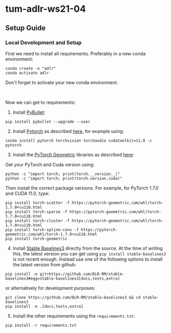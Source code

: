 # tum-adlr-ws21-04

## Setup Guide

### Local Development and Setup

First we need to install all requirements. Preferably in a new conda environment:
```
conda create -n "adlr"
conda activate adlr
```
Don't forget to activate your new conda environment.

<br/>

Now we can get to requirements:

1. Install [PyBullet](https://github.com/bulletphysics/bullet3):
```
pip install pybullet --upgrade --user
```

2. Install [Pytorch](https://pytorch.org/) as described [here](https://pytorch.org/get-started/locally/), for example using:
```
conda install pytorch torchvision torchaudio cudatoolkit=11.0 -c pytorch
```

3. Install the [PyTorch Geometric](https://github.com/rusty1s/pytorch_geometric) libraries as described [here](https://pytorch-geometric.readthedocs.io/en/latest/notes/installation.html):

Get your PyTorch and Cuda version using:
```
python -c "import torch; print(torch.__version__)"
python -c "import torch; print(torch.version.cuda)"
```
Then install the correct package versions. For example, for PyTorch 1.7.0 and CUDA 11.0, type:

```
pip install torch-scatter -f https://pytorch-geometric.com/whl/torch-1.7.0+cu110.html
pip install torch-sparse -f https://pytorch-geometric.com/whl/torch-1.7.0+cu110.html
pip install torch-cluster -f https://pytorch-geometric.com/whl/torch-1.7.0+cu110.html
pip install torch-spline-conv -f https://pytorch-geometric.com/whl/torch-1.7.0+cu110.html
pip install torch-geometric
```

4. Install [Stable Baselines3](https://github.com/DLR-RM/stable-baselines3) directly from the source.
At the time of writing this, the latest version you can get using `pip install stable-baselines3` is not recent enough.
Instead use one of the following options to install the latest version from github:
```
pip install -e git+https://github.com/DLR-RM/stable-baselines3#egg=stable-baselines3[docs,tests,extra]
```
or alternatively for development purposes:
```
git clone https://github.com/DLR-RM/stable-baselines3 && cd stable-baselines3
pip install -e .[docs,tests,extra]
```

5. Install the other requirements using the `requirements.txt`:
```
pip install -r requirements.txt
```
